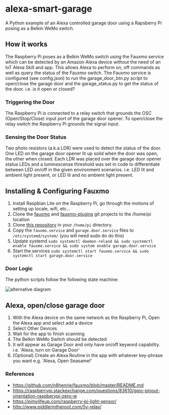 # alexa-smart-garage
A Python example of an Alexa controlled garage door using a Rapsberry Pi posing as a Belkin WeMo switch. 

## How it works
The Raspberry Pi poses as a Belkin WeMo switch using the Fauxmo service which can be detected by an Amazon Alexa device 
without the need of an IoT Alexa Skill and app. This allows Alexa to perform on, off commands as well as query the 
status of the Fauxmo switch. The Fauxmo service is configured (see config.json) to run the garage_door_btn.py script to
open/close the garage door and the garage_status.py to get the status of the door. i.e. is it open or closed?

### Triggering the Door
The Raspberry Pi is connected to a relay switch that grounds the OSC (Open/Stop/Close) input port of the garage door
opener. To open/close the relay switch the Raspberry Pi grounds the signal input.

### Sensing the Door Status
Two photo resistors (a.k.a LDR) were used to detect the status of the door. One LED on the garage door opener lit up 
solid when the door was open, the other when closed. Each LDR was placed over the garage door opener status LEDs and
a luminescense threshold was set in code to differentiate between LED on/off in the given environment scenarios. i.e. 
LED lit and ambient light present, or LED lit and no ambient light present.

## Installing & Configuring Fauxmo
1. Install Raspbian Lite on the Raspberry Pi, go through the motions of setting up locale, wifi, etc...
2. Clone the [fauxmo](https://github.com/n8henrie/fauxmo.git) and [fauxmo-plugins](https://github.com/n8henrie/fauxmo-plugins.git) git projects to the /home/pi location
3. Clone [this repository](https://github.com/SuperEvenSteven/alexa-smart-garage.git) in your `/home/pi` directory.
4. Copy the `fauxmo.service` and `garage.door.service` files to `/etc/systemd/system/` (you will need sudo do do this)
5. Update systemd `sudo systemctl daemon-relaod && sudo systemctl enable fauxmo.service && sudo system enable garage.door.service`
6. Start the services `sudo systemctl start fauxmo.service && sudo systemctl start garage.door.service`

### Door Logic
The python scripts follow the following state machine:

![alternative diagram](http://www.plantuml.com/plantuml/proxy?src=https://raw.githubusercontent.com/SuperEvenSteven/alexa-smart-garage/master/state_diagram.puml)

## Alexa, open/close garage door
1. With the Alexa device on the same network as the Raspberry Pi, Open the Alexa app and select add a device
2. Select Other Devices
3. Wait for the app to finish scanning
4. The Belkin WeMo Switch should be detected
5. It will appear as Garage Door and only have on/off keyword capability. i.e. 'Alexa, turn on Garage Door'
6. (Optional) Create an Alexa Routine in the app with whatever key-phrase you want e.g. 'Alexa, Open Seasame!'


### References
* https://github.com/n8henrie/fauxmo/blob/master/README.md
* https://raspberrypi.stackexchange.com/questions/83610/gpio-pinout-orientation-raspberypi-zero-w
* https://pimylifeup.com/raspberry-pi-light-sensor/
* http://www.piddlerintheroot.com/5v-relay/
